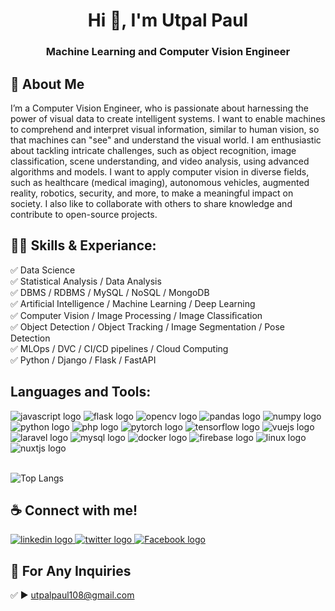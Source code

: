 <h1 align="center">Hi 👋, I'm Utpal Paul</h1>
<h3 align="center">Machine Learning and Computer Vision Engineer</h3>

## 🚀 About Me
I’m a Computer Vision Engineer, who is passionate about harnessing the power of visual data to create intelligent systems. I want to enable machines to comprehend and interpret visual information, similar to human vision, so that machines can "see" and understand the visual world. I am enthusiastic about tackling intricate challenges, such as object recognition, image classification, scene understanding, and video analysis, using advanced algorithms and models. I want to apply computer vision in diverse fields, such as healthcare (medical imaging), autonomous vehicles, augmented reality, robotics, security, and more, to make a meaningful impact on society. I also like to collaborate with others to share knowledge and contribute to open-source projects.

## 👨‍💻 Skills & Experiance: 
✅ Data Science <br> 
✅ Statistical Analysis / Data Analysis <br>
✅ DBMS / RDBMS / MySQL /  NoSQL / MongoDB <br>
✅ Artificial Intelligence / Machine Learning / Deep Learning <br>
✅ Computer Vision / Image Processing / Image Classiﬁcation <br>
✅ Object Detection / Object Tracking / Image Segmentation / Pose Detection <br>
✅ MLOps / DVC / CI/CD pipelines / Cloud Computing <br> 
✅ Python / Django / Flask / FastAPI <br> 

## Languages and Tools:

<div align="left">
  <img src="https://img.shields.io/badge/JavaScript-F7DF1E?logo=javascript&logoColor=black&style=for-the-badge" style="max-width: 100%;" alt="javascript logo"  />
  <img src="https://img.shields.io/badge/Flask-000000?logo=flask&logoColor=white&style=for-the-badge" style="max-width: 100%;" alt="flask logo"  />
  <img src="https://img.shields.io/badge/OpenCV-5C3EE8?logo=opencv&logoColor=white&style=for-the-badge" style="max-width: 100%;" alt="opencv logo"  />
  <img src="https://img.shields.io/badge/pandas-150458?logo=pandas&logoColor=white&style=for-the-badge" style="max-width: 100%;" alt="pandas logo"  />
  <img src="https://img.shields.io/badge/NumPy-013243?logo=numpy&logoColor=white&style=for-the-badge" style="max-width: 100%;" alt="numpy logo"  />
  <img src="https://img.shields.io/badge/Python-3776AB?logo=python&logoColor=white&style=for-the-badge" style="max-width: 100%;" alt="python logo"  />
  <img src="https://img.shields.io/badge/PHP-777BB4?logo=php&logoColor=black&style=for-the-badge" style="max-width: 100%;" alt="php logo"  />
  <img src="https://img.shields.io/badge/PyTorch-EE4C2C?logo=pytorch&logoColor=white&style=for-the-badge" style="max-width: 100%;" alt="pytorch logo"  />
  <img src="https://img.shields.io/badge/TensorFlow-FF6F00?logo=tensorflow&logoColor=black&style=for-the-badge" style="max-width: 100%;" alt="tensorflow logo"  />
  <img src="https://img.shields.io/badge/Vue.js-4FC08D?logo=vuedotjs&logoColor=black&style=for-the-badge" style="max-width: 100%;" alt="vuejs logo"  />
  <img src="https://img.shields.io/badge/Laravel-FF2D20?logo=laravel&logoColor=white&style=for-the-badge" style="max-width: 100%;" alt="laravel logo"  />
  <img src="https://img.shields.io/badge/MySQL-4479A1?logo=mysql&logoColor=white&style=for-the-badge" style="max-width: 100%;" alt="mysql logo"  />
  <img src="https://img.shields.io/badge/Docker-2496ED?logo=docker&logoColor=white&style=for-the-badge" style="max-width: 100%;" alt="docker logo"  />
  <img src="https://img.shields.io/badge/Firebase-FFCA28?logo=firebase&logoColor=black&style=for-the-badge" style="max-width: 100%;" alt="firebase logo"  />
  <img src="https://img.shields.io/badge/Linux-FCC624?logo=linux&logoColor=black&style=for-the-badge" style="max-width: 100%;" alt="linux logo"  />
  <img src="https://img.shields.io/badge/Nuxt.js-00DC82?logo=nuxtdotjs&logoColor=black&style=for-the-badge" style="max-width: 100%;" alt="nuxtjs logo"  />
</div>
<br>

![Top Langs](https://github-readme-stats.vercel.app/api/top-langs/?username=utpalpaul108&layout=compact)



## ☕ Connect with me!

<div align="left">
  <a href="https://www.linkedin.com/in/utpalpaul108" target="_blank">
    <img src="https://img.shields.io/static/v1?message=LinkedIn&logo=linkedin&label=&color=0077B5&logoColor=white&labelColor=&style=for-the-badge" style="max-width: 100%;" alt="linkedin logo"  />
  </a>
  <a href="https://twitter.com/utpalpaul108" target="_blank">
    <img src="https://img.shields.io/static/v1?message=Twitter&logo=twitter&label=&color=1DA1F2&logoColor=white&labelColor=&style=for-the-badge" style="max-width: 100%;" alt="twitter logo"  />
  </a>
  <a href="https://facebook.com/utpalpaul1632" target="_blank">
    <img src="https://img.shields.io/static/v1?message=Facebook&logo=facebook&label=&color=316FF6&logoColor=white&labelColor=&style=for-the-badge" style="max-width: 100%;" alt="Facebook logo"  />
  </a>
</div>

## 📧 For Any Inquiries 
✅  ► utpalpaul108@gmail.com
